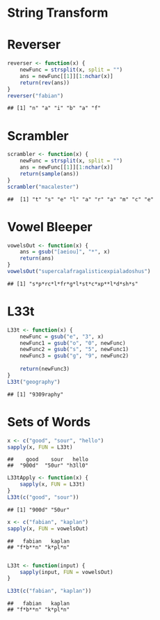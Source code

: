 String Transform
========================================================

# Reverser

```r
reverser <- function(x) {
    newFunc = strsplit(x, split = "")
    ans = newFunc[[1]][1:nchar(x)]
    return(rev(ans))
}
reverser("fabian")
```

```
## [1] "n" "a" "i" "b" "a" "f"
```


# Scrambler

```r
scrambler <- function(x) {
    newFunc = strsplit(x, split = "")
    ans = newFunc[[1]][1:nchar(x)]
    return(sample(ans))
}
scrambler("macalester")
```

```
##  [1] "t" "s" "e" "l" "a" "r" "a" "m" "c" "e"
```


# Vowel Bleeper

```r
vowelsOut <- function(x) {
    ans = gsub("[aeiou]", "*", x)
    return(ans)
}
vowelsOut("supercalafragalisticexpialadoshus")
```

```
## [1] "s*p*rc*l*fr*g*l*st*c*xp**l*d*sh*s"
```


# L33t


```r
L33t <- function(x) {
    newFunc = gsub("e", "3", x)
    newFunc1 = gsub("o", "0", newFunc)
    newFunc2 = gsub("s", "5", newFunc1)
    newFunc3 = gsub("g", "9", newFunc2)
    
    return(newFunc3)
}
L33t("geography")
```

```
## [1] "9309raphy"
```


# Sets of Words 


```r
x <- c("good", "sour", "hello")
sapply(x, FUN = L33t)
```

```
##    good    sour   hello 
##  "900d"  "50ur" "h3ll0"
```



```r
L33tApply <- function(x) {
    sapply(x, FUN = L33t)
}
L33t(c("good", "sour"))
```

```
## [1] "900d" "50ur"
```



```r
x <- c("fabian", "kaplan")
sapply(x, FUN = vowelsOut)
```

```
##   fabian   kaplan 
## "f*b**n" "k*pl*n"
```

```r

L33t <- function(input) {
    sapply(input, FUN = vowelsOut)
}

L33t(c("fabian", "kaplan"))
```

```
##   fabian   kaplan 
## "f*b**n" "k*pl*n"
```



